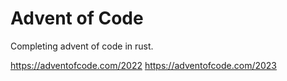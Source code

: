# Advent of Code
Completing advent of code in rust. 

https://adventofcode.com/2022
https://adventofcode.com/2023